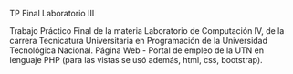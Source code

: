 TP Final Laboratorio III

Trabajo Práctico Final de la materia Laboratorio de Computación IV, de la carrera Tecnicatura Universitaria en Programación de la Universidad Tecnológica Nacional. 
Página Web - Portal de empleo de la UTN en lenguaje PHP (para las vistas se usó además, html, css, bootstrap).
